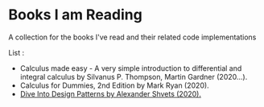 # Books I am Reading
A collection for the books I've read and their related code implementations

List :

* Calculus made easy - A very simple introduction to differential and integral calculus by Silvanus P. Thompson, Martin Gardner (2020...).
* Calculus for Dummies, 2nd Edition by Mark Ryan (2020).
* [Dive Into Design Patterns by Alexander Shvets (2020).](https://github.com/LucasTempass/Books-I-am-Reading/tree/master/Dive%20into%20Design%20Pattern)
